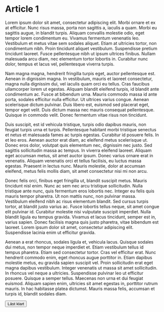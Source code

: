 # Article 1

Lorem ipsum dolor sit amet, consectetur adipiscing elit. Morbi ornare et ex at efficitur. Nunc risus massa, porta non sagittis a, iaculis a quam. Morbi eu sagittis augue, in blandit turpis. Aliquam convallis molestie odio, eget tempor lorem condimentum eu. Vivamus fermentum venenatis leo. Vestibulum et metus vitae sem sodales aliquet. Etiam at ultricies tortor, non condimentum nibh. Proin tincidunt aliquet vestibulum. Suspendisse pretium tincidunt laoreet. Fusce pellentesque nibh ut ipsum ultrices finibus. Nullam malesuada arcu diam, nec elementum tortor lobortis in. Curabitur nunc dolor, tempus et lacus vel, pellentesque viverra turpis.

Nam magna magna, hendrerit fringilla turpis eget, auctor pellentesque est. Aenean in dignissim magna. In vestibulum, mauris et laoreet consectetur, magna nulla dignissim dui, vel iaculis quam orci eu tellus. Cras faucibus ullamcorper lorem ut egestas. Aliquam blandit eleifend turpis, id blandit ante condimentum ac. Fusce at bibendum urna. Mauris commodo massa id ante porta, sodales efficitur nulla efficitur. Ut ultrices varius congue. Aenean scelerisque dictum pulvinar. Duis libero est, euismod sed placerat eget, tempor eget velit. Duis dictum massa nec mauris consequat pellentesque. Quisque in commodo velit. Donec fermentum vitae risus non tincidunt.

Duis suscipit, est id vehicula tristique, turpis odio dapibus mauris, non feugiat turpis urna et turpis. Pellentesque habitant morbi tristique senectus et netus et malesuada fames ac turpis egestas. Curabitur id posuere felis. In et leo eros. Aenean auctor erat diam, ac eleifend metus scelerisque ut. Donec eros dolor, volutpat quis elementum nec, dignissim nec justo. Sed sagittis sollicitudin massa ac tempus. In viverra eleifend laoreet. Aliquam eget accumsan metus, sit amet auctor ipsum. Donec varius ornare erat in venenatis. Aliquam venenatis orci et tellus facilisis, eu luctus massa egestas. Praesent in lectus nunc. Mauris molestie, dolor at accumsan eleifend, metus felis mollis diam, sit amet consectetur nisi mi non arcu.

Donec felis orci, finibus eget fringilla ut, blandit suscipit metus. Mauris tincidunt nisl enim. Nunc ac sem nec arcu tristique sollicitudin. Nulla tristique ante nunc, quis fermentum eros lobortis nec. Integer eu felis quis mauris tempor pharetra. Ut non mattis nunc, non pulvinar massa. Vestibulum eleifend nibh ac risus elementum blandit. Sed cursus turpis tortor, at blandit justo varius ac. Fusce lobortis tellus neque, sit amet congue elit pulvinar id. Curabitur molestie nisi vulputate suscipit imperdiet. Nulla blandit ligula eu tempus gravida. Vivamus et lacus tincidunt, semper est in, varius sapien. Donec facilisis magna quis justo pharetra, vitae bibendum est laoreet. Lorem ipsum dolor sit amet, consectetur adipiscing elit. Suspendisse lacinia enim ut efficitur gravida.

Aenean a erat rhoncus, sodales ligula et, vehicula lacus. Quisque sodales dui metus, non tempor neque imperdiet et. Etiam vestibulum tellus id tempus pharetra. Etiam sed consectetur tortor. Cras vel efficitur erat. Nunc hendrerit commodo enim, eget rhoncus augue porttitor in. Etiam dapibus molestie metus, eu gravida sapien suscipit vel. Proin sollicitudin erat eget magna dapibus vestibulum. Integer venenatis ut massa sit amet sollicitudin. In rhoncus vel neque a ultricies. Suspendisse pulvinar leo ut efficitur posuere. Quisque a semper tellus. Maecenas non urna et dui feugiat euismod. Aliquam sapien enim, ultricies sit amet egestas in, porttitor rutrum mauris. In hac habitasse platea dictumst. Mauris massa felis, accumsan et turpis id, blandit sodales diam.

<button> Läst klart </button>

<script>
  document.addEventListener("DOMContentLoaded", () => {
  
  btn.addEventListener("click", gtag)
  
      gtag('event','read_article', {
        "author":"Sophie",
        "title":"Article 1",
        "number_of_pages":1,
      });
  
  }
</script>
